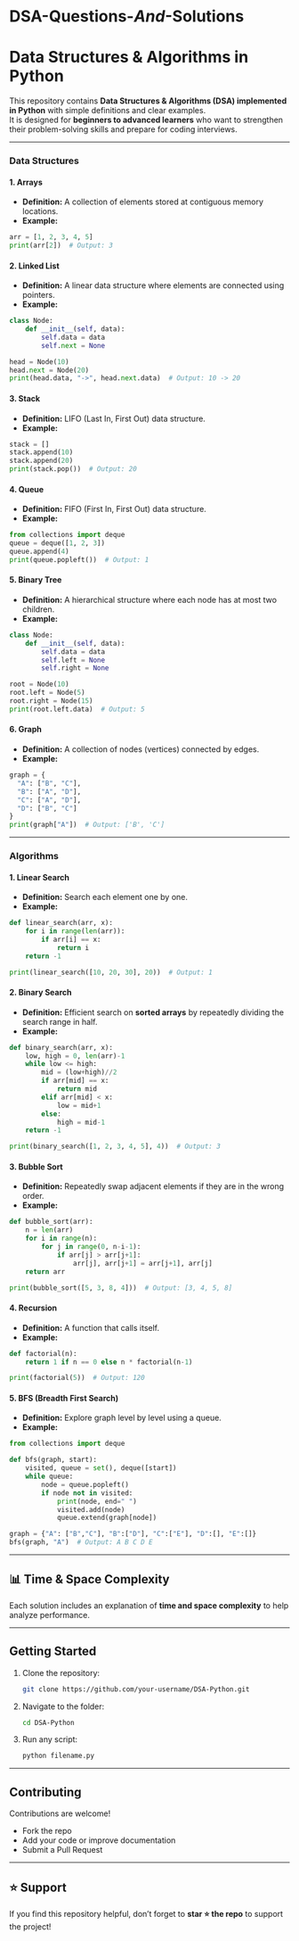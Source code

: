 ﻿# DSA-Questions-_And_-Solutions
# Data Structures & Algorithms in Python

This repository contains **Data Structures & Algorithms (DSA) implemented in Python** with simple definitions and clear examples.  
It is designed for **beginners to advanced learners** who want to strengthen their problem-solving skills and prepare for coding interviews.

---

###  Data Structures

#### 1. Arrays
- **Definition:** A collection of elements stored at contiguous memory locations.  
- **Example:**
```python
arr = [1, 2, 3, 4, 5]
print(arr[2])  # Output: 3
```

#### 2. Linked List
- **Definition:** A linear data structure where elements are connected using pointers.  
- **Example:**
```python
class Node:
    def __init__(self, data):
        self.data = data
        self.next = None

head = Node(10)
head.next = Node(20)
print(head.data, "->", head.next.data)  # Output: 10 -> 20
```

#### 3. Stack
- **Definition:** LIFO (Last In, First Out) data structure.  
- **Example:**
```python
stack = []
stack.append(10)
stack.append(20)
print(stack.pop())  # Output: 20
```

#### 4. Queue
- **Definition:** FIFO (First In, First Out) data structure.  
- **Example:**
```python
from collections import deque
queue = deque([1, 2, 3])
queue.append(4)
print(queue.popleft())  # Output: 1
```

#### 5. Binary Tree
- **Definition:** A hierarchical structure where each node has at most two children.  
- **Example:**
```python
class Node:
    def __init__(self, data):
        self.data = data
        self.left = None
        self.right = None

root = Node(10)
root.left = Node(5)
root.right = Node(15)
print(root.left.data)  # Output: 5
```

#### 6. Graph
- **Definition:** A collection of nodes (vertices) connected by edges.  
- **Example:**
```python
graph = {
  "A": ["B", "C"],
  "B": ["A", "D"],
  "C": ["A", "D"],
  "D": ["B", "C"]
}
print(graph["A"])  # Output: ['B', 'C']
```

---

###  Algorithms

#### 1. Linear Search
- **Definition:** Search each element one by one.  
- **Example:**
```python
def linear_search(arr, x):
    for i in range(len(arr)):
        if arr[i] == x:
            return i
    return -1

print(linear_search([10, 20, 30], 20))  # Output: 1
```

#### 2. Binary Search
- **Definition:** Efficient search on **sorted arrays** by repeatedly dividing the search range in half.  
- **Example:**
```python
def binary_search(arr, x):
    low, high = 0, len(arr)-1
    while low <= high:
        mid = (low+high)//2
        if arr[mid] == x:
            return mid
        elif arr[mid] < x:
            low = mid+1
        else:
            high = mid-1
    return -1

print(binary_search([1, 2, 3, 4, 5], 4))  # Output: 3
```

#### 3. Bubble Sort
- **Definition:** Repeatedly swap adjacent elements if they are in the wrong order.  
- **Example:**
```python
def bubble_sort(arr):
    n = len(arr)
    for i in range(n):
        for j in range(0, n-i-1):
            if arr[j] > arr[j+1]:
                arr[j], arr[j+1] = arr[j+1], arr[j]
    return arr

print(bubble_sort([5, 3, 8, 4]))  # Output: [3, 4, 5, 8]
```

#### 4. Recursion
- **Definition:** A function that calls itself.  
- **Example:**
```python
def factorial(n):
    return 1 if n == 0 else n * factorial(n-1)

print(factorial(5))  # Output: 120
```

#### 5. BFS (Breadth First Search)
- **Definition:** Explore graph level by level using a queue.  
- **Example:**
```python
from collections import deque

def bfs(graph, start):
    visited, queue = set(), deque([start])
    while queue:
        node = queue.popleft()
        if node not in visited:
            print(node, end=" ")
            visited.add(node)
            queue.extend(graph[node])

graph = {"A": ["B","C"], "B":["D"], "C":["E"], "D":[], "E":[]}
bfs(graph, "A")  # Output: A B C D E
```

---

## 📊 Time & Space Complexity

Each solution includes an explanation of **time and space complexity** to help analyze performance.

---

##  Getting Started

1. Clone the repository:
   ```bash
   git clone https://github.com/your-username/DSA-Python.git
   ```
2. Navigate to the folder:
   ```bash
   cd DSA-Python
   ```
3. Run any script:
   ```bash
   python filename.py
   ```

---


##  Contributing

Contributions are welcome!  
- Fork the repo  
- Add your code or improve documentation  
- Submit a Pull Request  

---

## ⭐ Support

If you find this repository helpful, don’t forget to **star ⭐ the repo** to support the project!

